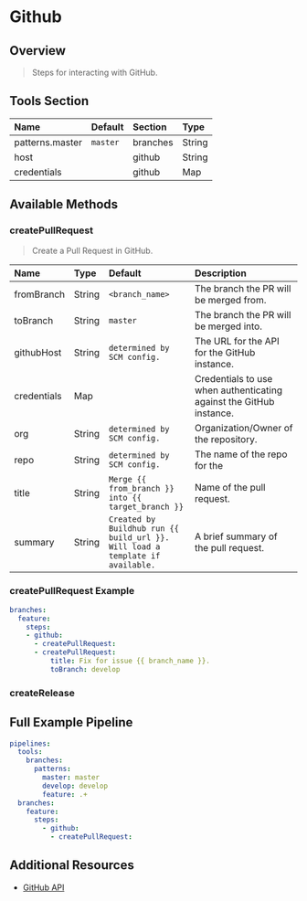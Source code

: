 # Github

## Overview

> Steps for interacting with GitHub.

## Tools Section

| Name            | Default   | Section   | Type   |
|:----------------|:----------|:----------|:-------|
| patterns.master | `master`  | branches  | String |
| host            |           | github    | String |
| credentials     |           | github    | Map    |

## Available Methods

### createPullRequest

> Create a Pull Request in GitHub.

| Name        | Type   | Default                                                                       | Description                                                         |
|:------------|:-------|:------------------------------------------------------------------------------|:--------------------------------------------------------------------|
| fromBranch  | String | `<branch_name>`                                                               | The branch the PR will be merged from.                              |
| toBranch    | String | `master`                                                                      | The branch the PR will be merged into.                              |
| githubHost  | String | `determined by SCM config.`                                                   | The URL for the API for the GitHub instance.                        |
| credentials | Map    |                                                                               | Credentials to use when authenticating against the GitHub instance. |
| org         | String | `determined by SCM config.`                                                   | Organization/Owner of the repository.                               |
| repo        | String | `determined by SCM config.`                                                   | The name of the repo for the                                        |
| title       | String | `Merge {{ from_branch }} into {{ target_branch }}`                            | Name of the pull request.                                           |
| summary     | String | `Created by Buildhub run {{ build_url }}. Will load a template if available.` | A brief summary of the pull request.                                |

### createPullRequest Example

```yaml
branches:
  feature:
    steps:
    - github:
      - createPullRequest:
      - createPullRequest:
          title: Fix for issue {{ branch_name }}.
          toBranch: develop
```

### createRelease

## Full Example Pipeline

```yaml
pipelines:
  tools:
    branches:
      patterns:
        master: master
        develop: develop
        feature: .+
  branches:
    feature:
      steps:
        - github:
          - createPullRequest:
```

## Additional Resources

* [GitHub API](https://developer.github.com)